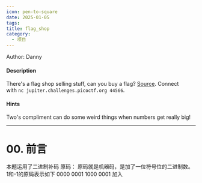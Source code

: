 ```yaml
---
icon: pen-to-square
date: 2025-01-05
tags: 
title: flag_shop
category:
  - 项目
---
```

Author: Danny

#### Description

There's a flag shop selling stuff, can you buy a flag? [Source](https://jupiter.challenges.picoctf.org/static/dd28f0987f28c894f35d5d48564c3402/store.c). Connect with `nc jupiter.challenges.picoctf.org 44566`.
#### Hints
Two's compliment can do some weird things when numbers get really big!

----
# 00. 前言
本题运用了二进制补码
原码：
原码就是机器码，是加了一位符号位的二进制数。
1和-1的原码表示如下
0000 0001
1000 0001
加入